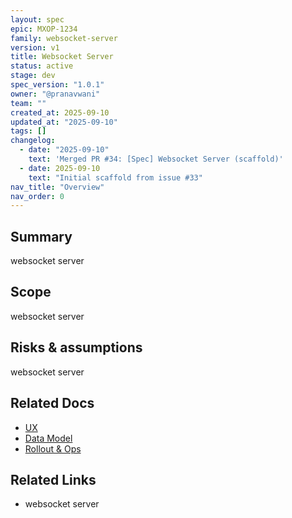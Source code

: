 ```yaml
---
layout: spec
epic: MXOP-1234
family: websocket-server
version: v1
title: Websocket Server
status: active
stage: dev
spec_version: "1.0.1"
owner: "@pranavwani"
team: ""
created_at: 2025-09-10
updated_at: "2025-09-10"
tags: []
changelog:
  - date: "2025-09-10"
    text: 'Merged PR #34: [Spec] Websocket Server (scaffold)'
  - date: 2025-09-10
    text: "Initial scaffold from issue #33"
nav_title: "Overview"
nav_order: 0
---
```

## Summary
websocket server

## Scope
websocket server

## Risks & assumptions
websocket server

## Related Docs
- [UX](./ux.md)
- [Data Model](./data-model.md)
- [Rollout & Ops](./rollout-ops.md)

## Related Links
- websocket server
